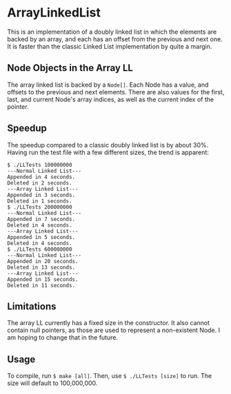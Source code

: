 # ArrayLinkedList

This is an implementation of a doubly linked list in which the elements are backed by an array, and each has an offset from the previous and next one. It is faster than the classic Linked List implementation by quite a margin.

## Node Objects in the Array LL

The array linked list is backed by a `Node[]`. Each Node has a value, and offsets to the previous and next elements. There are also values for the first, last, and current Node's array indices, as well as the current index of the pointer.

## Speedup

The speedup compared to a classic doubly linked list is by about 30%. Having run the test file with a few different sizes, the trend is apparent:
```
$ ./LLTests 100000000
---Normal Linked List---
Appended in 4 seconds.
Deleted in 2 seconds.
---Array Linked List---
Appended in 3 seconds.
Deleted in 1 seconds.
$ ./LLTests 200000000
---Normal Linked List---
Appended in 7 seconds.
Deleted in 4 seconds.
---Array Linked List---
Appended in 5 seconds.
Deleted in 4 seconds.
$ ./LLTests 600000000
---Normal Linked List---
Appended in 20 seconds.
Deleted in 13 seconds.
---Array Linked List---
Appended in 15 seconds.
Deleted in 11 seconds.
```

## Limitations

The array LL currently has a fixed size in the constructor. It also cannot contain null pointers, as those are used to represent a non-existent Node. I am hoping to change that in the future.

## Usage

To compile, run `$ make [all]`. Then, use `$ ./LLTests [size]` to run. The size will default to 100,000,000.

